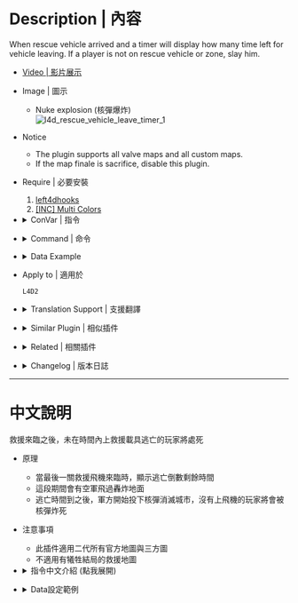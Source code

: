 # Description | 內容
When rescue vehicle arrived and a timer will display how many time left for vehicle leaving. If a player is not on rescue vehicle or zone, slay him.

* [Video | 影片展示](https://youtu.be/zC4kZcG8wOA)

* Image | 圖示
	* Nuke explosion (核彈爆炸)
	<br/>![l4d_rescue_vehicle_leave_timer_1](image/l4d_rescue_vehicle_leave_timer_1.gif)

* Notice
    * The plugin supports all valve maps and all custom maps.
    * If the map finale is sacrifice, disable this plugin.

* Require | 必要安裝
	1. [left4dhooks](https://forums.alliedmods.net/showthread.php?t=321696)
	2. [[INC] Multi Colors](https://github.com/fbef0102/L4D1_2-Plugins/releases/tag/Multi-Colors)

* <details><summary>ConVar | 指令</summary>

	* cfg/sourcemod/l4d_rescue_vehicle_leave_timer.cfg
		```php
        // 0=Plugin off, 1=Plugin on.
        l4d_rescue_vehicle_leave_timer_allow "1"

        // Turn on the plugin in these game modes, separate by commas (no spaces). (Empty = all).
        l4d_rescue_vehicle_leave_timer_modes ""

        // Turn off the plugin in these game modes, separate by commas (no spaces). (Empty = none).
        l4d_rescue_vehicle_leave_timer_modes_off ""

        // Turn on the plugin in these game modes. 0=All, 1=Coop, 2=Survival, 4=Versus, 8=Scavenge. Add numbers together.
        l4d_rescue_vehicle_leave_timer_modes_tog "0"

        // Changes how count down tumer hint displays. (0: Disable, 1:In chat, 2: In Hint Box, 3: In center text)
        l4d_rescue_vehicle_leave_timer_announce_type "2"

        // Default time to escape.
        l4d_rescue_vehicle_leave_timer_escape_time_default "60"

        // If 1, Enable AirStrike (explosion, missile, jets, fire)
        l4d_rescue_vehicle_leave_timer_airstrike_enable "1"
		```
</details>

* <details><summary>Command | 命令</summary>

	None
</details>

* <details><summary>Data Example</summary>

    * data/l4d_rescue_vehicle.cfg
        ```php
        "rescue_vehicle"
        {
            "c2m5_concert" // Map name
            {
                "time"       "60" // Set timer to escape (seconds), use l4d_rescue_vehicle_leave_timer_escape_time_default cvar value if does not set this keyvalue
            }
            
            "c7m3_port"
            {
                "num"		"0" // 0=Turn off the plugin in this map
            } 
        }
        ```
</details>

* Apply to | 適用於
	```
	L4D2
	```

* <details><summary>Translation Support | 支援翻譯</summary>

    ```
    English
    繁體中文
    简体中文
    Русский
    ```
</details>

* <details><summary>Similar Plugin | 相似插件</summary>

	1. [l4d_elevator_getin_timer](https://github.com/fbef0102/Game-Private_Plugin/blob/main/Plugin_%E6%8F%92%E4%BB%B6/Anti_Griefer_%E9%98%B2%E6%83%A1%E6%84%8F%E8%B7%AF%E4%BA%BA/l4d_elevator_getin_timer): When someone presses the elevator button or enters the CEDA Trailer, a timer will display how many time left. If a player is not inside the evelator/CEDA Trailer, slay him
		> 當有人按下電梯按鈕或是進入CEDA大拖車時，開始倒數計時，未在時間內進入電梯或CEDA大拖車的玩家將處死
</details>

* <details><summary>Related | 相關插件</summary>

	1. [lockdown_system-l4d2](https://github.com/fbef0102/L4D1_2-Plugins/tree/master/lockdown_system-l4d2): Locks Saferoom Door Until Someone Opens It.
		> 倖存者必須等待時間到並合力對抗屍潮與Tank才能打開終點安全門
</details>

* <details><summary>Changelog | 版本日誌</summary>

    * v1.9 (2024-1-20)
        * Fix some custom maps not working

    * v1.8 (2023-10-21)
        * New method to detect if player is in rescue vehicle
        * Remove gamedata

    * v1.7 (2023-6-20)
        * Require lef4dhooks v1.33 or above

	* v1.6 (2023-4-4)
        * Add a cvar to enable or disable AirStrike (explosion, missile, jets, fire)

	* v1.5 (2023-3-21)
        * Support Gamedata, from [End Safearea Teleport by sorallll](https://forums.alliedmods.net/showthread.php?p=2766575)
        * Support All custom map
        * delete data file

	* v1.4
        * [AlliedModder Post](https://forums.alliedmods.net/showpost.php?p=2725525&postcount=7)
	    * Original Request by darkbret.
	    * Thanks to Marttt and Crasher_3637.
	    * Works on l4d1/2 all value maps.
	    * Custom timer for each final map (edit data).
	    * Translation support
	    * The City Will Get Nuked After Countdown Time Passes, Idea from [Nuke | The City Will Get Nuked After Countdown Time Passes by alasfourom](https://forums.alliedmods.net/showthread.php?p=2784677)
	    * Silvers F18 Airstrike
</details>

- - - -
# 中文說明
救援來臨之後，未在時間內上救援載具逃亡的玩家將處死

* 原理
	* 當最後一關救援飛機來臨時，顯示逃亡倒數剩餘時間
    * 這段期間會有空軍飛過轟炸地面
    * 逃亡時間到之後，軍方開始投下核彈消滅城市，沒有上飛機的玩家將會被核彈炸死

* 注意事項
    * 此插件適用二代所有官方地圖與三方圖
    * 不適用有犧牲結局的救援地圖

* <details><summary>指令中文介紹 (點我展開)</summary>

	* cfg/sourcemod/l4d_rescue_vehicle_leave_timer.cfg
		```php
        // 0=關閉插件, 1=啟動插件
        l4d_rescue_vehicle_leave_timer_allow "1"

        // 什麼模式下啟動此插件, 逗號區隔 (無空白). (留白 = 所有模式)
        l4d_rescue_vehicle_leave_timer_modes ""

        // 什麼模式下關閉此插件, 逗號區隔 (無空白). (留白 = 無)
        l4d_rescue_vehicle_leave_timer_modes_off ""

        // 什麼模式下啟動此插件. 0=所有模式, 1=戰役, 2=生存, 4=對抗, 8=清道夫. 請將數字相加起來
        l4d_rescue_vehicle_leave_timer_modes_tog "0"

        // 倒數提示該如何顯示. (0: 不提示, 1: 聊天框, 2: 黑底白字框, 3: 螢幕正中間)
        l4d_rescue_vehicle_leave_timer_announce_type "2"

        // 逃亡倒數時間
        l4d_rescue_vehicle_leave_timer_escape_time_default "60"

        // 為1時，啟用空軍轟炸特效 (爆炸, 導彈, 噴射機, 火焰....)
        // 為0時，關閉空軍轟炸，避免太lag
        l4d_rescue_vehicle_leave_timer_airstrike_enable "1"
		```
</details>

* <details><summary>Data設定範例</summary>

    * 可自行調整關卡，設置每個章節逃亡倒數時間
    * data/l4d_rescue_vehicle.cfg
        ```php
        "rescue_vehicle"
        {
            "c2m5_concert" //地圖名
            {
                "time"       "60" // 設置逃亡時間，如果未填寫地圖名或者逃亡時間，會使用l4d_rescue_vehicle_leave_timer_escape_time_default的指令值
            }
            
            "c7m3_port" //地圖名
            {
                "num"		"0" // 0=在這張地圖上關閉插件
            } 
        }
        ```
</details>
